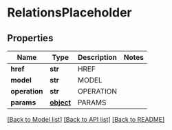 # RelationsPlaceholder

## Properties
Name | Type | Description | Notes
------------ | ------------- | ------------- | -------------
**href** | **str** | HREF | 
**model** | **str** | MODEL | 
**operation** | **str** | OPERATION | 
**params** | [**object**](.md) | PARAMS | 

[[Back to Model list]](../README.md#documentation-for-models) [[Back to API list]](../README.md#documentation-for-api-endpoints) [[Back to README]](../README.md)



